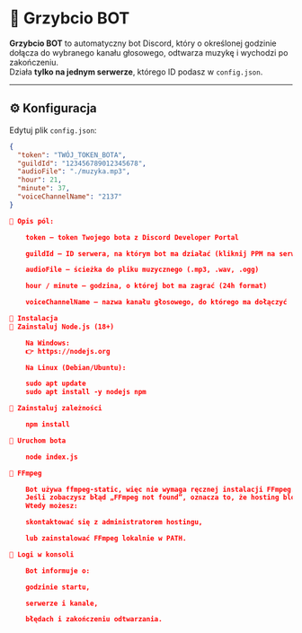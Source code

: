 # 🎵 Grzybcio BOT

**Grzybcio BOT** to automatyczny bot Discord, który o określonej godzinie dołącza do wybranego kanału głosowego, odtwarza muzykę i wychodzi po zakończeniu.  
Działa **tylko na jednym serwerze**, którego ID podasz w `config.json`.

---

## ⚙️ Konfiguracja

Edytuj plik `config.json`:

```json
{
  "token": "TWÓJ_TOKEN_BOTA",
  "guildId": "123456789012345678",
  "audioFile": "./muzyka.mp3",
  "hour": 21,
  "minute": 37,
  "voiceChannelName": "2137"
}

🔸 Opis pól:

    token – token Twojego bota z Discord Developer Portal

    guildId – ID serwera, na którym bot ma działać (kliknij PPM na serwerze → „Kopiuj ID”)

    audioFile – ścieżka do pliku muzycznego (.mp3, .wav, .ogg)

    hour / minute – godzina, o której bot ma zagrać (24h format)

    voiceChannelName – nazwa kanału głosowego, do którego ma dołączyć

🔸 Instalacja
🔸 Zainstaluj Node.js (18+)

    Na Windows:
    👉 https://nodejs.org

    Na Linux (Debian/Ubuntu):

    sudo apt update
    sudo apt install -y nodejs npm

🔸 Zainstaluj zależności

    npm install

🔸 Uruchom bota

    node index.js

🔸 FFmpeg

    Bot używa ffmpeg-static, więc nie wymaga ręcznej instalacji FFmpeg.
    Jeśli zobaczysz błąd „FFmpeg not found”, oznacza to, że hosting blokuje binarkę.
    Wtedy możesz:

    skontaktować się z administratorem hostingu,

    lub zainstalować FFmpeg lokalnie w PATH.

🔸 Logi w konsoli

    Bot informuje o:

    godzinie startu,

    serwerze i kanale,

    błędach i zakończeniu odtwarzania.